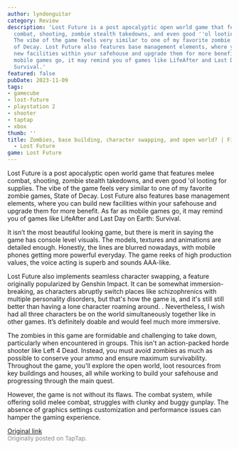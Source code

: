 ```yaml
---
author: lyndonguitar
category: Review
description: 'Lost Future is a post apocalyptic open world game that features melee
  combat, shooting, zombie stealth takedowns, and even good ''ol looting for supplies.
  The vibe of the game feels very similar to one of my favorite zombie games, State
  of Decay. Lost Future also features base management elements, where you can build
  new facilities within your safehouse and upgrade them for more benefit. As far as
  mobile games go, it may remind you of games like LifeAfter and Last Day on Earth:
  Survival.'
featured: false
pubDate: 2023-11-09
tags:
- gamecube
- lost-future
- playstation 2
- shooter
- taptap
- xbox
thumb: ''
title: Zombies, base building, character swapping, and open world? | First Impressions
  - Lost Future
game: Lost Future
---
```

Lost Future is a post apocalyptic open world game that features melee combat, shooting, zombie stealth takedowns, and even good 'ol looting for supplies. The vibe of the game feels very similar to one of my favorite zombie games, State of Decay. Lost Future also features base management elements, where you can build new facilities within your safehouse and upgrade them for more benefit. As far as mobile games go, it may remind you of games like LifeAfter and Last Day on Earth: Survival.

It isn’t the most beautiful looking game, but there is merit in saying the game has console level visuals. The models, textures and animations are detailed enough. Honestly, the lines are blurred nowadays, with mobile phones getting more powerful everyday. The game reeks of high production values, the voice acting is superb and sounds AAA-like.

Lost Future also implements seamless character swapping, a feature originally popularized by Genshin Impact. It can be somewhat immersion-breaking, as characters abruptly switch places like schizophrenics with multiple personality disorders, but that's how the game is, and it's still still better than having a lone character roaming around. . Nevertheless, I wish had all three characters be on the world simultaneously together like in other games. It’s definitely doable and would feel much more immersive.

The zombies in this game are formidable and challenging to take down, particularly when encountered in groups. This isn't an action-packed horde shooter like Left 4 Dead. Instead, you must avoid zombies as much as possible to conserve your ammo and ensure maximum survivability. Throughout the game, you'll explore the open world, loot resources from key buildings and houses, all while working to build your safehouse and progressing through the main quest.

However, the game is not without its flaws. The combat system, while offering solid melee combat, struggles with clunky and buggy gunplay. The absence of graphics settings customization and performance issues can hamper the gaming experience.

[Original link](https://www.taptap.io/post/6524433)<br><span style="font-size: 0.95em; color: #888;">Originally posted on TapTap.</span>